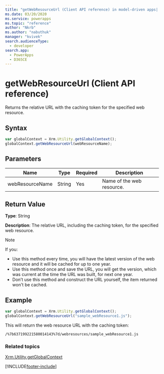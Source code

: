 ```yaml
---
title: "getWebResourceUrl (Client API reference) in model-driven apps| MicrosoftDocs"
ms.date: 03/20/2020
ms.service: powerapps
ms.topic: "reference"
author: "Nkrb"
ms.author: "nabuthuk"
manager: "kvivek"
search.audienceType: 
  - developer
search.app: 
  - PowerApps
  - D365CE
---
```

# getWebResourceUrl (Client API reference)

Returns the relative URL with the caching token for the specified web resource.

## Syntax

```JavaScript
var globalContext = Xrm.Utility.getGlobalContext();
globalContext.getWebResourceUrl(webResourceName);
```

## Parameters

|Name |Type |Required |Description |
|---|---|---|---|
|webResourceName |String |Yes |Name of the web resource. |

## Return Value

**Type**: String

**Description**: The relative URL, including the caching token, for the specified web resource.

> [!NOTE]
> If you:
> - Use this method every time, you will have the latest version of the web resource and it will be cached for up to one year. 
> - Use this method once and save the URL, you will get the version, which was current at the time the URL was built, for next one year.
> - Don’t use this method and construct the URL yourself, the item returned won't be cached.

## Example

```JavaScript
var globalContext = Xrm.Utility.getGlobalContext();
globalContext.getWebResourceUrl("sample_webResource1.js");
```

This will return the web resource URL with the caching token:

`/%7b637199221580014143%7d/webresources/sample_webResource1.js`
 

### Related topics

[Xrm.Utility.getGlobalContext](../getGlobalContext.md)




[!INCLUDE[footer-include](../../../../../../includes/footer-banner.md)]